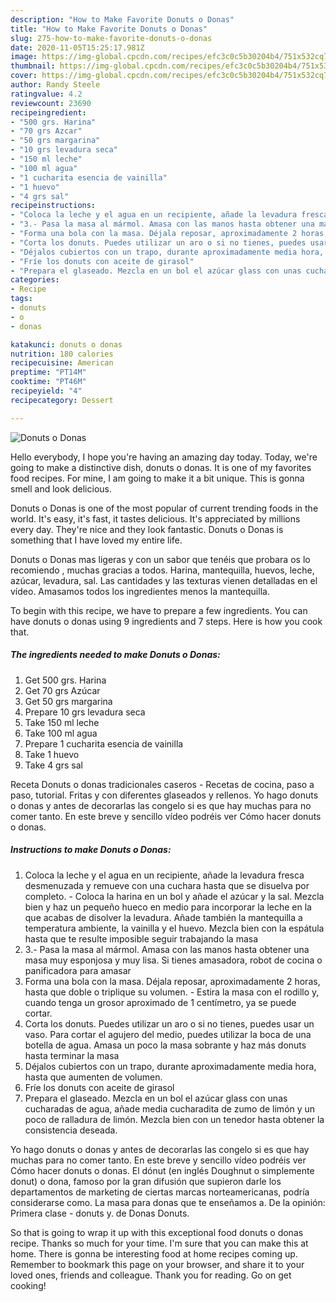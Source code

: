 ```yaml
---
description: "How to Make Favorite Donuts o Donas"
title: "How to Make Favorite Donuts o Donas"
slug: 275-how-to-make-favorite-donuts-o-donas
date: 2020-11-05T15:25:17.981Z
image: https://img-global.cpcdn.com/recipes/efc3c0c5b30204b4/751x532cq70/donuts-o-donas-foto-principal.jpg
thumbnail: https://img-global.cpcdn.com/recipes/efc3c0c5b30204b4/751x532cq70/donuts-o-donas-foto-principal.jpg
cover: https://img-global.cpcdn.com/recipes/efc3c0c5b30204b4/751x532cq70/donuts-o-donas-foto-principal.jpg
author: Randy Steele
ratingvalue: 4.2
reviewcount: 23690
recipeingredient:
- "500 grs. Harina"
- "70 grs Azcar"
- "50 grs margarina"
- "10 grs levadura seca"
- "150 ml leche"
- "100 ml agua"
- "1 cucharita esencia de vainilla"
- "1 huevo"
- "4 grs sal"
recipeinstructions:
- "Coloca la leche y el agua en un recipiente, añade la levadura fresca desmenuzada y remueve con una cuchara hasta que se disuelva por completo. Coloca la harina en un bol y añade el azúcar y la sal. Mezcla bien y haz un pequeño hueco en medio para incorporar la leche en la que acabas de disolver la levadura. Añade también la mantequilla a temperatura ambiente, la vainilla y el huevo. Mezcla bien con la espátula hasta que te resulte imposible seguir trabajando la masa"
- "3.- Pasa la masa al mármol. Amasa con las manos hasta obtener una masa muy esponjosa y muy lisa. Si tienes amasadora, robot de cocina o panificadora para amasar"
- "Forma una bola con la masa. Déjala reposar, aproximadamente 2 horas, hasta que doble o triplique su volumen.  Estira la masa con el rodillo y, cuando tenga un grosor aproximado de 1 centímetro, ya se puede cortar."
- "Corta los donuts. Puedes utilizar un aro o si no tienes, puedes usar un vaso. Para cortar el agujero del medio, puedes utilizar la boca de una botella de agua. Amasa un poco la masa sobrante y haz más donuts hasta terminar la masa"
- "Déjalos cubiertos con un trapo, durante aproximadamente media hora, hasta que aumenten de volumen."
- "Fríe los donuts con aceite de girasol"
- "Prepara el glaseado. Mezcla en un bol el azúcar glass con unas cucharadas de agua, añade media cucharadita de zumo de limón y un poco de ralladura de limón. Mezcla bien con un tenedor hasta obtener la consistencia deseada."
categories:
- Recipe
tags:
- donuts
- o
- donas

katakunci: donuts o donas 
nutrition: 180 calories
recipecuisine: American
preptime: "PT14M"
cooktime: "PT46M"
recipeyield: "4"
recipecategory: Dessert

---
```



![Donuts o Donas](https://img-global.cpcdn.com/recipes/efc3c0c5b30204b4/751x532cq70/donuts-o-donas-foto-principal.jpg)

Hello everybody, I hope you're having an amazing day today. Today, we're going to make a distinctive dish, donuts o donas. It is one of my favorites food recipes. For mine, I am going to make it a bit unique. This is gonna smell and look delicious.

Donuts o Donas is one of the most popular of current trending foods in the world. It's easy, it's fast, it tastes delicious. It's appreciated by millions every day. They're nice and they look fantastic. Donuts o Donas is something that I have loved my entire life.

Donuts o Donas mas ligeras y con un sabor que tenéis que probara os lo recomiendo , muchas gracias a todos. Harina, mantequilla, huevos, leche, azúcar, levadura, sal. Las cantidades y las texturas vienen detalladas en el vídeo. Amasamos todos los ingredientes menos la mantequilla.


To begin with this recipe, we have to prepare a few ingredients. You can have donuts o donas using 9 ingredients and 7 steps. Here is how you cook that.

<!--inarticleads1-->

##### The ingredients needed to make Donuts o Donas:

1. Get 500 grs. Harina
1. Get 70 grs Azúcar
1. Get 50 grs margarina
1. Prepare 10 grs levadura seca
1. Take 150 ml leche
1. Take 100 ml agua
1. Prepare 1 cucharita esencia de vainilla
1. Take 1 huevo
1. Take 4 grs sal


Receta Donuts o donas tradicionales caseros - Recetas de cocina, paso a paso, tutorial. Fritas y con diferentes glaseados y rellenos. Yo hago donuts o donas y antes de decorarlas las congelo si es que hay muchas para no comer tanto. En este breve y sencillo vídeo podréis ver Cómo hacer donuts o donas. 

<!--inarticleads2-->

##### Instructions to make Donuts o Donas:

1. Coloca la leche y el agua en un recipiente, añade la levadura fresca desmenuzada y remueve con una cuchara hasta que se disuelva por completo. - Coloca la harina en un bol y añade el azúcar y la sal. Mezcla bien y haz un pequeño hueco en medio para incorporar la leche en la que acabas de disolver la levadura. Añade también la mantequilla a temperatura ambiente, la vainilla y el huevo. Mezcla bien con la espátula hasta que te resulte imposible seguir trabajando la masa
1. 3.- Pasa la masa al mármol. Amasa con las manos hasta obtener una masa muy esponjosa y muy lisa. Si tienes amasadora, robot de cocina o panificadora para amasar
1. Forma una bola con la masa. Déjala reposar, aproximadamente 2 horas, hasta que doble o triplique su volumen. -  Estira la masa con el rodillo y, cuando tenga un grosor aproximado de 1 centímetro, ya se puede cortar.
1. Corta los donuts. Puedes utilizar un aro o si no tienes, puedes usar un vaso. Para cortar el agujero del medio, puedes utilizar la boca de una botella de agua. Amasa un poco la masa sobrante y haz más donuts hasta terminar la masa
1. Déjalos cubiertos con un trapo, durante aproximadamente media hora, hasta que aumenten de volumen.
1. Fríe los donuts con aceite de girasol
1. Prepara el glaseado. Mezcla en un bol el azúcar glass con unas cucharadas de agua, añade media cucharadita de zumo de limón y un poco de ralladura de limón. Mezcla bien con un tenedor hasta obtener la consistencia deseada.


Yo hago donuts o donas y antes de decorarlas las congelo si es que hay muchas para no comer tanto. En este breve y sencillo vídeo podréis ver Cómo hacer donuts o donas. El dónut (en inglés Doughnut o simplemente donut) o dona, famoso por la gran difusión que supieron darle los departamentos de marketing de ciertas marcas norteamericanas, podría considerarse como. La masa para donas que te enseñamos a. De la opinión: Primera clase - donuts y. de Donas Donuts. 

So that is going to wrap it up with this exceptional food donuts o donas recipe. Thanks so much for your time. I'm sure that you can make this at home. There is gonna be interesting food at home recipes coming up. Remember to bookmark this page on your browser, and share it to your loved ones, friends and colleague. Thank you for reading. Go on get cooking!
